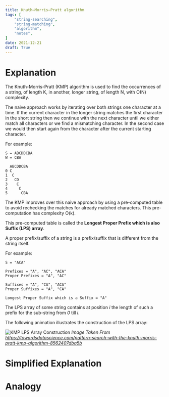 ```yaml
---
title: Knuth–Morris–Pratt algorithm
tags: [
    "string-searching",
	"string-matching",
	"algorithm",
	"notes",
]
date: 2021-12-21
draft: True
---
```


# Explanation

The Knuth-Morris-Pratt (KMP) algorithm is used to find the occurrences of a string, of length K, in another, longer string, of length N, with O(N) complexity.

The naive approach works by iterating over both strings one character at a time. 
If the current character in the longer string matches the first character in the short string then we continue with the next character until we either match all characters or we find a mismatching character. In the second case we would then start again from the character after the current starting character.

For example:

```
S = ABCDDCBA
W = CBA

  ABCDDCBA
0 C
1  C
2   CD
3    C
4     C
5      CBA
```

The KMP improves over this naive approach by using a pre-computed table to avoid rechecking the matches for already matched characters. This pre-computation has complexity O(k).

This pre-computed table is called the **Longest Proper Prefix which is also Suffix (LPS) array**. 

A proper prefix/suffix of a string is a prefix/suffix that is different from the string itself.

For example:

```
S = "ACA"

Prefixes = "A", "AC", "ACA" 
Proper Prefixes = "A", "AC"

Suffixes = "A", "CA", "ACA" 
Proper Suffixes = "A", "CA"

Longest Proper Suffix which is a Suffix = "A" 
```

The LPS array of some string contains at position *i* the length of such a prefix for the sub-string from *0* till *i*. 

The following animation illustrates the construction of the LPS array:

![KMP LPS Array Construction](kmp_lps_array.gif)
*Image Taken From https://towardsdatascience.com/pattern-search-with-the-knuth-morris-pratt-kmp-algorithm-8562407dba5b*

# Simplified Explanation

# Analogy
